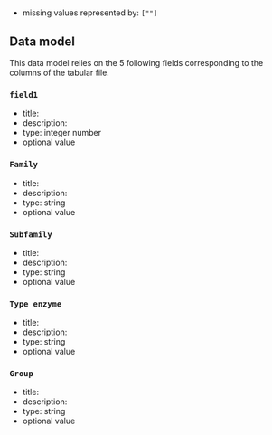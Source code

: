 # 



- missing values represented by: `[""]`

## Data model

This data model relies on the 5 following fields corresponding to the columns of the tabular file.

### `field1`

- title: 
- description: 
- type: integer number
- optional value

### `Family`

- title: 
- description: 
- type: string
- optional value

### `Subfamily`

- title: 
- description: 
- type: string
- optional value

### `Type enzyme`

- title: 
- description: 
- type: string
- optional value

### `Group`

- title: 
- description: 
- type: string
- optional value


